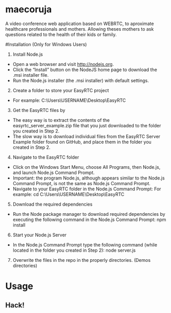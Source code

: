 # maecoruja
A video conference web application based on WEBRTC, to aproximate healthcare professionals and mothers. Allowing theses mothers to ask questions related to the health of their kids or family.

#Installation (Only for Windows Users)

1. Install Node.js
  - Open a web browser and visit http://nodejs.org.
  - Click the “Install” button on the NodeJS home page to download the .msi installer file.
  - Run the Node.js installer (the .msi installer) with default settings.

2. Create a folder to store your EasyRTC project
  - For example: C:\Users\USERNAME\Desktop\EasyRTC

3. Get the EasyRTC files by
  - The easy way is to extract the contents of the easyrtc_server_example.zip file that you just downloaded to the folder you created in Step 2.
  - The slow way is to download individual files from the EasyRTC Server Example folder found on GitHub, and place them in the folder you created in Step 2.

4. Navigate to the EasyRTC folder
  - Click on the Windows Start Menu, choose All Programs, then Node.js, and launch Node.js Command Prompt.
  - Important: the program Node.js, although appears similar to the Node.js Command Prompt, is not the same as Node.js Command Prompt.
  - Navigate to your EasyRTC folder in the Node.js Command Prompt:
    For example: cd C:\Users\USERNAME\Desktop\EasyRTC

5. Download the required dependencies
- Run the Node package manager to download required dependencies by executing the following command in the Node.js Command Prompt:
npm install

6. Start your Node.js Server
- In the Node.js Command Prompt type the following command (while located in the folder you created in Step 2):
node server.js

7. Overwrite the files in the repo in the properly directories. (Demos directories)

# Usage
## Hack!
